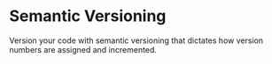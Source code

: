 # Semantic Versioning

Version your code with semantic versioning that dictates how version numbers are assigned and incremented.
